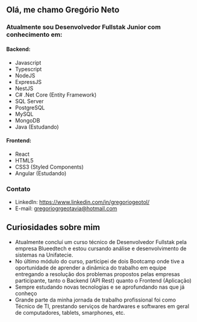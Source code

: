 ## Olá, me chamo Gregório Neto

### Atualmente sou Desenvolvedor Fullstak Junior com conhecimento em:

#### Backend:
* Javascript
* Typescript
* NodeJS
* ExpressJS
* NestJS
* C# .Net Core (Entity Framework)
* SQL Server
* PostgreSQL
* MySQL
* MongoDB
* Java (Estudando)

#### Frontend:
* React
* HTML5
* CSS3 (Styled Components)
* Angular (Estudando)

### Contato
* LinkedIn: https://www.linkedin.com/in/gregoriogeotol/
* E-mail: gregoriogrgeotavia@hotmail.com

## Curiosidades sobre mim

* Atualmente concluí um curso técnico de Desenvolvedor Fullstak pela empresa Blueedtech e estou cursando análise e desenvolvimento de sistemas na Unifatecie.
* No último módulo do curso, participei de dois Bootcamp onde tive a oportunidade de aprender a dinâmica do trabalho em equipe entregando a resolução dos problemas propostos pelas empresas participante, tanto o Backend (API Rest) quanto o Frontend (Aplicação)
* Sempre estudando novas tecnologias e se aprofundando nas que já conheço
* Grande parte da minha jornada de trabalho profissional foi como Técnico de TI, prestando serviços de hardwares e softwares em geral de computadores, tablets, smarphones, etc.
